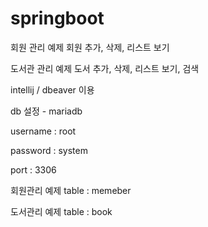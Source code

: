 # springboot

회원 관리 예제
회원 추가, 삭제, 리스트 보기

도서관 관리 예제 
도서 추가, 삭제, 리스트 보기, 검색 

intellij / dbeaver 이용


db 설정 - mariadb

username : root

password : system

port : 3306

회원관리 예제 table : memeber

도서관리 예제 table : book
